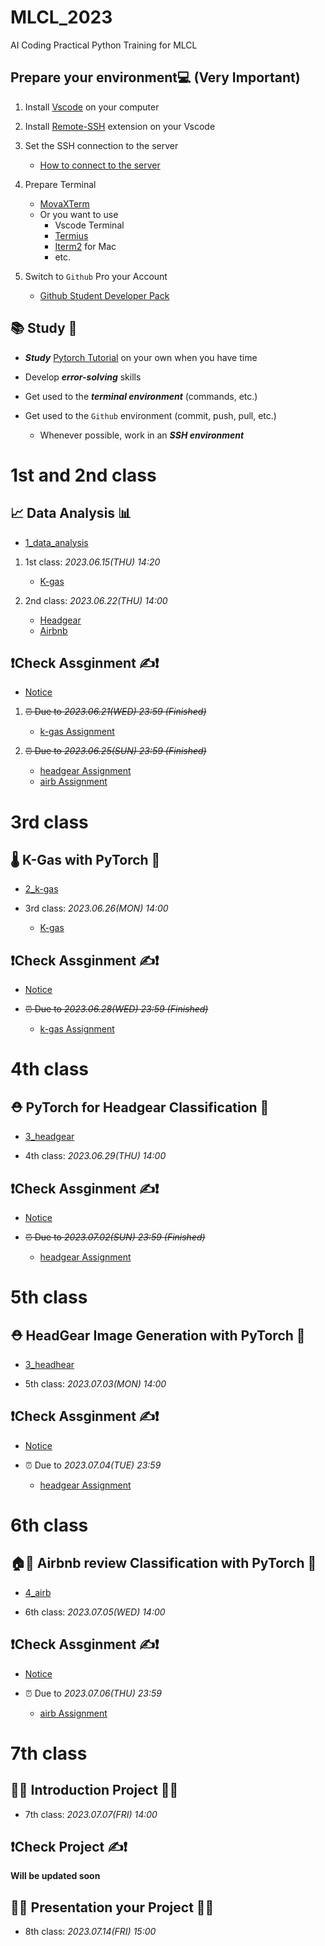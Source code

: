 # MLCL_2023
AI Coding Practical Python Training for MLCL

## Prepare your environment💻 (__Very Important__)

1. Install [Vscode](https://code.visualstudio.com/) on your computer
2. Install [Remote-SSH](https://marketplace.visualstudio.com/items?itemName=ms-vscode-remote.remote-ssh) extension on your Vscode
3. Set the SSH connection to the server
    - [How to connect to the server](https://code.visualstudio.com/docs/remote/ssh)
4. Prepare Terminal
    - [MovaXTerm](https://mobaxterm.mobatek.net/)
    - Or you want to use
        - Vscode Terminal
        - [Termius](https://termius.com/)
        - [Iterm2](https://iterm2.com/) for Mac
        - etc.

5. Switch to `Github` Pro your Account
    - [Github Student Developer Pack](https://education.github.com/pack)
## 📚 Study 📖
 
- ***Study*** [Pytorch Tutorial](https://pytorch.org/tutorials/) on your own when you have time

- Develop ***error-solving*** skills

- Get used to the ***terminal environment*** (commands, etc.)

- Get used to the `Github` environment (commit, push, pull, etc.)
    - Whenever possible, work in an ***SSH environment***
# 1st and 2nd class

## 📈 Data Analysis 📊

- [1_data_analysis](1_data_analysis)

1. 1st class: *2023.06.15(THU) 14:20*
    - [K-gas](1_data_analysis/data_analysis_k-gas.ipynb)

2. 2nd class: *2023.06.22(THU) 14:00*
    - [Headgear](1_data_analysis/data_analysis_headgear.ipynb)
    - [Airbnb](1_data_analysis/data_analysis_airb.ipynb)

## ❗Check Assginment ✍️❗

- [Notice](1_data_analysis/README.md)

1. ~~⏰ Due to *2023.06.21(WED) 23:59 (Finished)*~~
    - [k-gas Assignment](1_data_analysis/1_Assignment_k-gas.ipynb)

2. ~~⏰ Due to *2023.06.25(SUN) 23:59 (Finished)*~~
    - [headgear Assignment](1_data_analysis/1_Assignment_headgear.ipynb)
    - [airb Assignment](1_data_analysis/1_Assignment_airb.ipynb)

# 3rd class

## 🌡️ K-Gas with PyTorch 🤖

- [2_k-gas](2_k-gas)

- 3rd class: *2023.06.26(MON) 14:00*
    - [K-gas](2_k-gas/k_gas.ipynb)

## ❗Check Assginment ✍️❗

- [Notice](2_k-gas/README.md)

- ~~⏰ Due to *2023.06.28(WED) 23:59 (Finished)*~~

    - [k-gas Assignment](2_k-gas/Assignment)


# 4th class

## ⛑️ PyTorch for Headgear Classification 🤖


- [3_headgear](3_headgear/Assginment_classification)


- 4th class: *2023.06.29(THU) 14:00*

## ❗Check Assginment ✍️❗

- [Notice](3_headgear/Assginment_classification/README.md)

- ~~⏰ Due to *2023.07.02(SUN) 23:59 (Finished)*~~

    - [headgear Assignment](3_headgear/Assginment_classification)


# 5th class

## ⛑️ HeadGear Image Generation with PyTorch 🤖


- [3_headhear](3_headgear/Assginment_generation)


- 5th class: *2023.07.03(MON) 14:00*

## ❗Check Assginment ✍️❗

- [Notice](3_headgear/AAssginment_generation/README.md)

- ⏰ Due to *2023.07.04(TUE) 23:59*

    - [headgear Assignment](3_headgear/Assginment_generation)


# 6th class

## 🏠📝 Airbnb review Classification with PyTorch 🤖


- [4_airb](4_airb/Assginment)


- 6th class: *2023.07.05(WED) 14:00*

## ❗Check Assginment ✍️❗

- [Notice](4_airb/README.md)

- ⏰ Due to *2023.07.06(THU) 23:59*


    - [airb Assignment](4_airb/Assginment)


# 7th class

## 👨‍💻 Introduction Project 👩‍💻

- 7th class: *2023.07.07(FRI) 14:00*

## ❗Check Project ✍️❗

**Will be updated soon**

## 🧑‍🏫 Presentation your Project 🧑‍🏫

- 8th class: *2023.07.14(FRI) 15:00*